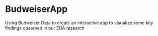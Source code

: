 # BudweiserApp
Using Budweiser Data to create an interactive app to visualize some key findings observed in our EDA research
